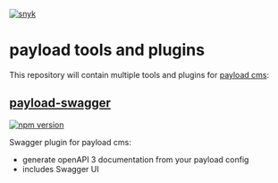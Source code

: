 [![snyk](https://snyk.io/test/github/teunmooij/payload/badge.svg)](https://snyk.io/test/github/teunmooij/payload)

# payload tools and plugins

This repository will contain multiple tools and plugins for [payload cms](https://payloadcms.com):

## [payload-swagger](./packages/swagger/README.md)

[![npm version](https://badge.fury.io/js/payload-swagger.svg)](https://badge.fury.io/js/payload-swagger)

Swagger plugin for payload cms:

- generate openAPI 3 documentation from your payload config
- includes Swagger UI
